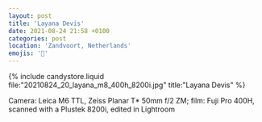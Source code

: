 ```yaml
---
layout: post
title: 'Layana Devis'
date: 2021-08-24 21:58 +0100
categories: post
location: 'Zandvoort, Netherlands'
emojis: '🔞'
---
```


{% include candystore.liquid file:"20210824_20_layana_m8_400h_8200i.jpg" title:"Layana Devis" %}

Camera: Leica M6 TTL, Zeiss Planar T\* 50mm f/2 ZM; film: Fuji Pro 400H, scanned with a Plustek 8200i, edited in Lightroom
